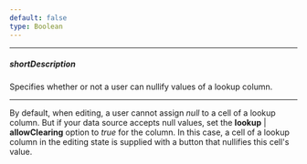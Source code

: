 ```yaml
---
default: false
type: Boolean
---
```

---
##### shortDescription
Specifies whether or not a user can nullify values of a lookup column.

---
By default, when editing, a user cannot assign *null* to a cell of a lookup column. But if your data source accepts null values, set the **lookup** | **allowClearing** option to *true* for the column. In this case, a cell of a lookup column in the editing state is supplied with a button that nullifies this cell's value.